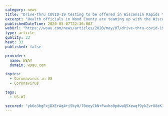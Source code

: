```yaml
---
category: news
title: "Drive-thru COVID-19 testing to be offered in Wisconsin Rapids this weekend"
excerpt: "Health officials in Wood County are teaming up with the Wisconsin National Guard to open a drive-thru COVID-19 testing location Friday and Saturday. Health Officer Sue Kunferman says there is a need for additional testing in the county,"
publishedDateTime: 2020-05-07T22:36:00Z
webUrl: "https://wsau.com/news/articles/2020/may/07/drive-thru-covid-19-testing-to-be-offered-in-wisconsin-rapids-this-weekend/1015785/"
type: article
quality: 33
heat: 33
published: false

provider:
  name: WSAY
  domain: wsau.com

topics:
  - Coronavirus in US
  - Coronavirus

tags:
  - US-WI

secured: "yk6o3bgFxjDXErAq4+i5kyH/70eeyCkN+Fwvho0pdwaQ5Xewqf9ykZvrO8eK1xbBzfhyIETND96kXRYPxFJrs62xUCMYuQziBJF3NFu8QKzRtPu7SNTKa+FC3hD7aXRo/X3gNVvcZA2FoRsh6KPonSuhvZJnjtx3DDnXqExEXdfySdjIhrlXbAmAwPElae8ekY+jJ3Q7v+aUbzo+NnOhKAG3DBkgEX5zXOEC5QWtGmHCejEpNLgEbOUantmkRWjrU6fZ+xMXtf4Fo9UghU+5cBOgeFXR1AOLM6Y45SBiMR0lAZpiaohkvBwNLxcn/90/RO6dLGtd7FRXmUup0AWhEVH6IgruEYCtqBJVfmrUvBqPOzYP8KdhPSFLwHRXayB/5ArPOEPee3Lq6LvADczjUdFEUef9zIu+0cIyd2MBaQfxcgfix2v+xjyA6yTR/VB2s5Ap8kY1GihllGq/wJqWQQlUX0qaHGvhDFhrjEKXjJc=;sUZ1sgyXiAnk/eXl1WcXmQ=="
---
```


